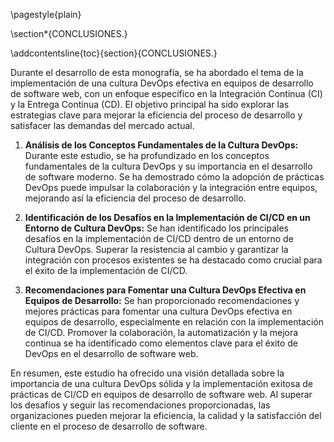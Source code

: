 \pagestyle{plain}

\section*{CONCLUSIONES.}

\addcontentsline{toc}{section}{CONCLUSIONES.}

Durante el desarrollo de esta monografía, se ha abordado el tema de la implementación de una cultura DevOps efectiva en equipos de desarrollo de software web, con un enfoque específico en la Integración Continua (CI) y la Entrega Continua (CD). El objetivo principal ha sido explorar las estrategias clave para mejorar la eficiencia del proceso de desarrollo y satisfacer las demandas del mercado actual.

1. **Análisis de los Conceptos Fundamentales de la Cultura DevOps:**
   Durante este estudio, se ha profundizado en los conceptos fundamentales de la cultura DevOps y su importancia en el desarrollo de software moderno. Se ha demostrado cómo la adopción de prácticas DevOps puede impulsar la colaboración y la integración entre equipos, mejorando así la eficiencia del proceso de desarrollo.

2. **Identificación de los Desafíos en la Implementación de CI/CD en un Entorno de Cultura DevOps:**
   Se han identificado los principales desafíos en la implementación de CI/CD dentro de un entorno de Cultura DevOps. Superar la resistencia al cambio y garantizar la integración con procesos existentes se ha destacado como crucial para el éxito de la implementación de CI/CD.

3. **Recomendaciones para Fomentar una Cultura DevOps Efectiva en Equipos de Desarrollo:**
   Se han proporcionado recomendaciones y mejores prácticas para fomentar una cultura DevOps efectiva en equipos de desarrollo, especialmente en relación con la implementación de CI/CD. Promover la colaboración, la automatización y la mejora continua se ha identificado como elementos clave para el éxito de DevOps en el desarrollo de software web.

En resumen, este estudio ha ofrecido una visión detallada sobre la importancia de una cultura DevOps sólida y la implementación exitosa de prácticas de CI/CD en equipos de desarrollo de software web. Al superar los desafíos y seguir las recomendaciones proporcionadas, las organizaciones pueden mejorar la eficiencia, la calidad y la satisfacción del cliente en el proceso de desarrollo de software.
